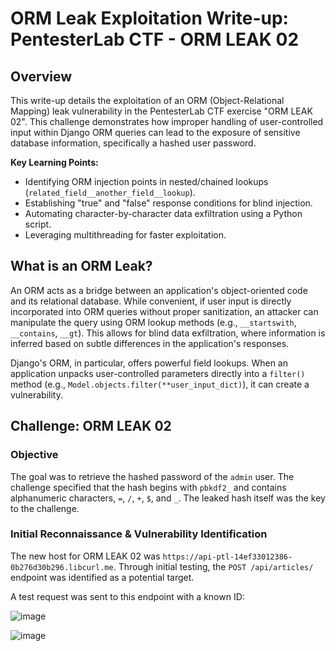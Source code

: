 # ORM Leak Exploitation Write-up: PentesterLab CTF - ORM LEAK 02

## Overview

This write-up details the exploitation of an ORM (Object-Relational Mapping) leak vulnerability in the PentesterLab CTF exercise "ORM LEAK 02". This challenge demonstrates how improper handling of user-controlled input within Django ORM queries can lead to the exposure of sensitive database information, specifically a hashed user password.

**Key Learning Points:**

* Identifying ORM injection points in nested/chained lookups (`related_field__another_field__lookup`).
* Establishing "true" and "false" response conditions for blind injection.
* Automating character-by-character data exfiltration using a Python script.
* Leveraging multithreading for faster exploitation.

## What is an ORM Leak?

An ORM acts as a bridge between an application's object-oriented code and its relational database. While convenient, if user input is directly incorporated into ORM queries without proper sanitization, an attacker can manipulate the query using ORM lookup methods (e.g., `__startswith`, `__contains`, `__gt`). This allows for blind data exfiltration, where information is inferred based on subtle differences in the application's responses.

Django's ORM, in particular, offers powerful field lookups. When an application unpacks user-controlled parameters directly into a `filter()` method (e.g., `Model.objects.filter(**user_input_dict)`), it can create a vulnerability.

## Challenge: ORM LEAK 02

### Objective

The goal was to retrieve the hashed password of the `admin` user. The challenge specified that the hash begins with `pbkdf2_` and contains alphanumeric characters, `=`, `/`, `+`, `$`, and `_`. The leaked hash itself was the key to the challenge.

### Initial Reconnaissance & Vulnerability Identification

The new host for ORM LEAK 02 was `https://api-ptl-14ef33012386-0b276d30b296.libcurl.me`. Through initial testing, the `POST /api/articles/` endpoint was identified as a potential target.

A test request was sent to this endpoint with a known ID:

![image](https://github.com/user-attachments/assets/e60b30cc-45b5-4e7d-8971-456332c5ff49)

![image](https://github.com/user-attachments/assets/33b352f0-deab-4656-939e-1179d7a01064)

